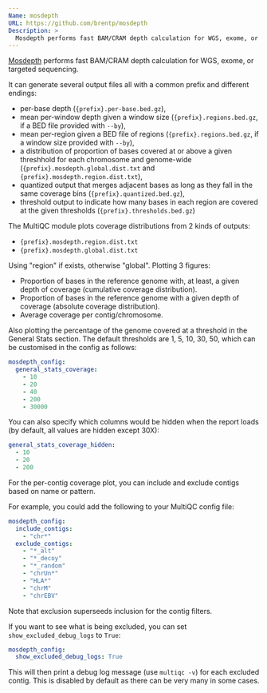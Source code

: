 ```yaml
---
Name: mosdepth
URL: https://github.com/brentp/mosdepth
Description: >
  Mosdepth performs fast BAM/CRAM depth calculation for WGS, exome, or targeted sequencing.
---
```


[Mosdepth](https://github.com/brentp/mosdepth/) performs fast BAM/CRAM depth calculation for WGS, exome, or targeted sequencing.

It can generate several output files all with a common prefix and different endings:

- per-base depth (`{prefix}.per-base.bed.gz`),
- mean per-window depth given a window size (`{prefix}.regions.bed.gz`, if a BED file provided with `--by`),
- mean per-region given a BED file of regions (`{prefix}.regions.bed.gz`, if a window size provided with `--by`),
- a distribution of proportion of bases covered at or above a given threshhold for each chromosome and genome-wide (`{prefix}.mosdepth.global.dist.txt` and `{prefix}.mosdepth.region.dist.txt`),
- quantized output that merges adjacent bases as long as they fall in the same coverage bins (`{prefix}.quantized.bed.gz`),
- threshold output to indicate how many bases in each region are covered at the given thresholds (`{prefix}.thresholds.bed.gz`)

The MultiQC module plots coverage distributions from 2 kinds of outputs:

- `{prefix}.mosdepth.region.dist.txt`
- `{prefix}.mosdepth.global.dist.txt`

Using "region" if exists, otherwise "global". Plotting 3 figures:

- Proportion of bases in the reference genome with, at least, a given depth of coverage (cumulative coverage distribution).
- Proportion of bases in the reference genome with a given depth of coverage (absolute coverage distribution).
- Average coverage per contig/chromosome.

Also plotting the percentage of the genome covered at a threshold in the General Stats section.
The default thresholds are 1, 5, 10, 30, 50, which can be customised in the config as follows:

```yaml
mosdepth_config:
  general_stats_coverage:
    - 10
    - 20
    - 40
    - 200
    - 30000
```

You can also specify which columns would be hidden when the report loads (by default, all values are hidden except 30X):

```yaml
general_stats_coverage_hidden:
  - 10
  - 20
  - 200
```

For the per-contig coverage plot, you can include and exclude contigs based on name or pattern.

For example, you could add the following to your MultiQC config file:

```yaml
mosdepth_config:
  include_contigs:
    - "chr*"
  exclude_contigs:
    - "*_alt"
    - "*_decoy"
    - "*_random"
    - "chrUn*"
    - "HLA*"
    - "chrM"
    - "chrEBV"
```

Note that exclusion superseeds inclusion for the contig filters.

If you want to see what is being excluded, you can set `show_excluded_debug_logs` to `True`:

```yaml
mosdepth_config:
  show_excluded_debug_logs: True
```

This will then print a debug log message (use `multiqc -v`) for each excluded contig.
This is disabled by default as there can be very many in some cases.
